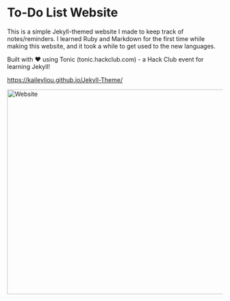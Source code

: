 # To-Do List Website

This is a simple Jekyll-themed website I made to keep track of notes/reminders. I learned Ruby and Markdown for the first time while making this website, and it took a while to get used to the new languages.

Built with ❤️ using Tonic (tonic.hackclub.com) - a Hack Club event for learning Jekyll!

https://kaileyliou.github.io/Jekyll-Theme/

<img width="1701" height="479" alt="Website" src="https://github.com/user-attachments/assets/86615afe-8f60-4b71-8b9a-e31049872867" />
